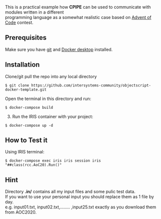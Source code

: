This is a practical example how __CPIPE__ can be used to communicate with modules written in a different  
programming language as a somewhat realistic case based on [Advent of Code](https://adventofcode.com/) contest.

## Prerequisites
Make sure you have [git](https://git-scm.com/book/en/v2/Getting-Started-Installing-Git) and [Docker desktop](https://www.docker.com/products/docker-desktop) installed.

## Installation 

Clone/git pull the repo into any local directory

```
$ git clone https://github.com/intersystems-community/objectscript-docker-template.git
```

Open the terminal in this directory and run:

```
$ docker-compose build
```

3. Run the IRIS container with your project:

```
$ docker-compose up -d
```

## How to Test it

Using IRIS terminal:

```
$ docker-compose exec iris iris session iris "##class(rcc.AoC20).Run()"
```
## Hint
Directory __.in/__ contains all my input files and some pulic test data.  
If you want to use your personal input you should replace them as 1 file by day.  
e.g. input01.txt, input02.txt,........ ,input25.txt exactly as you download 
them from AOC2020.
